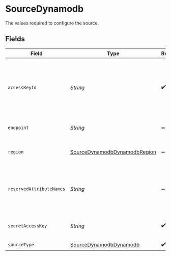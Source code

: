 # SourceDynamodb

The values required to configure the source.


## Fields

| Field                                                                                   | Type                                                                                    | Required                                                                                | Description                                                                             | Example                                                                                 |
| --------------------------------------------------------------------------------------- | --------------------------------------------------------------------------------------- | --------------------------------------------------------------------------------------- | --------------------------------------------------------------------------------------- | --------------------------------------------------------------------------------------- |
| `accessKeyId`                                                                           | *String*                                                                                | :heavy_check_mark:                                                                      | The access key id to access Dynamodb. Airbyte requires read permissions to the database | A012345678910EXAMPLE                                                                    |
| `endpoint`                                                                              | *String*                                                                                | :heavy_minus_sign:                                                                      | the URL of the Dynamodb database                                                        | https://{aws_dynamo_db_url}.com                                                         |
| `region`                                                                                | [SourceDynamodbDynamodbRegion](../../models/shared/SourceDynamodbDynamodbRegion.md)     | :heavy_minus_sign:                                                                      | The region of the Dynamodb database                                                     |                                                                                         |
| `reservedAttributeNames`                                                                | *String*                                                                                | :heavy_minus_sign:                                                                      | Comma separated reserved attribute names present in your tables                         | name, field_name, field-name                                                            |
| `secretAccessKey`                                                                       | *String*                                                                                | :heavy_check_mark:                                                                      | The corresponding secret to the access key id.                                          | a012345678910ABCDEFGH/AbCdEfGhEXAMPLEKEY                                                |
| `sourceType`                                                                            | [SourceDynamodbDynamodb](../../models/shared/SourceDynamodbDynamodb.md)                 | :heavy_check_mark:                                                                      | N/A                                                                                     |                                                                                         |
